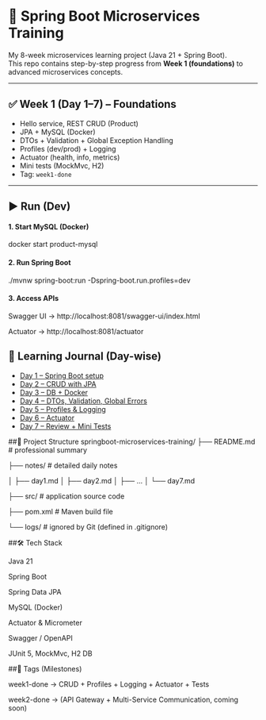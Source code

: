 # 🚀 Spring Boot Microservices Training

My 8-week microservices learning project (Java 21 + Spring Boot).  
This repo contains step-by-step progress from **Week 1 (foundations)** to advanced microservices concepts.

---

## ✅ Week 1 (Day 1–7) – Foundations
- Hello service, REST CRUD (Product)
- JPA + MySQL (Docker)
- DTOs + Validation + Global Exception Handling
- Profiles (dev/prod) + Logging
- Actuator (health, info, metrics)
- Mini tests (MockMvc, H2)
- Tag: `week1-done`

---

## ▶️ Run (Dev)

#### 1. Start MySQL (Docker)

docker start product-mysql

#### 2. Run Spring Boot
./mvnw spring-boot:run -Dspring-boot.run.profiles=dev

#### 3. Access APIs

Swagger UI → http://localhost:8081/swagger-ui/index.html

Actuator → http://localhost:8081/actuator


## 📒 Learning Journal (Day-wise)

- [Day 1 – Spring Boot setup](notes/day1.md)
- [Day 2 – CRUD with JPA](notes/day2.md)
- [Day 3 – DB + Docker](notes/day3.md)
- [Day 4 – DTOs, Validation, Global Errors](notes/day4.md)
- [Day 5 – Profiles & Logging](notes/day5.md)
- [Day 6 – Actuator](notes/day6.md)
- [Day 7 – Review + Mini Tests](notes/day7.md)


##📂 Project Structure
springboot-microservices-training/
 ├── README.md          # professional summary
 
 ├── notes/             # detailed daily notes
 
 │   ├── day1.md
 │   ├── day2.md
 │   ├── ...
 │   └── day7.md
 
 ├── src/               # application source code
 
 ├── pom.xml           # Maven build file 
 
 └── logs/             # ignored by Git (defined in .gitignore)

##🛠️ Tech Stack

Java 21

Spring Boot

Spring Data JPA

MySQL (Docker)

Actuator & Micrometer

Swagger / OpenAPI

JUnit 5, MockMvc, H2 DB


##🎯 Tags (Milestones)

week1-done → CRUD + Profiles + Logging + Actuator + Tests

week2-done → (API Gateway + Multi-Service Communication, coming soon)